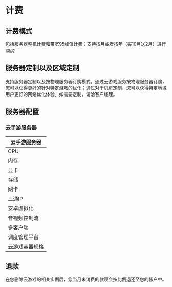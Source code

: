 # 计费

## 计费模式
包括服务器整机计费和带宽95峰值计费；支持按月或者按年（买10月送2月）进行购买!

## 服务器定制以及区域定制
支持服务器定制以及按物理服务器订购模式。通过云游戏服务按物理服务器订购，您可以获得更好的针对特定游戏的优化；通过对于机房定制，您可以获得特定地域用户更好的网络优化体验。如需要定制，请洽客户经理。

## 服务器配置
### 云手游服务器
| 云手游服务器  |
|-------------------------------------------|
|CPU        |   --   |     安培ARM-80核-3.0GHZ                 |
|内存       |--|      256GB                              |
|显卡|--|4张NVIDIA Tesla T4                 |
|存储|--|2T NVME盘                          |
|网卡|--|25Gbps                             |
|三通IP|--|联通、电信、移动各1个IP           |
|安卓虚拟化|--|免费支持                      |
|音视频控制流|--|免费支持                    |
|多客户端|--|免费提供(含安卓、ios、H5)       |
|调度管理平台|--|免费支持                    |
|云游戏容器规格|--|CPU上限：3核；内存上限：5GB|

## 退款
在您删除云游戏的相关实例后，您当月未消费的款项会按比例退还至您的帐户中。
